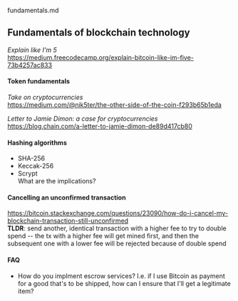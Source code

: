 fundamentals.md

## Fundamentals of blockchain technology
*Explain like I'm 5*\
https://medium.freecodecamp.org/explain-bitcoin-like-im-five-73b4257ac833

#### Token fundamentals
*Take on cryptocurrencies*\
https://medium.com/@nik5ter/the-other-side-of-the-coin-f293b65b1eda

*Letter to Jamie Dimon: a case for cryptocurrencies* \
https://blog.chain.com/a-letter-to-jamie-dimon-de89d417cb80

#### Hashing algorithms
- SHA-256
- Keccak-256
- Scrypt\
What are the implications?

#### Cancelling an unconfirmed transaction
https://bitcoin.stackexchange.com/questions/23090/how-do-i-cancel-my-blockchain-transaction-still-unconfirmed \
**TLDR**: send another, identical transaction with a higher fee to try to double spend -- the tx with a higher fee will get mined first, and then the subsequent one with a lower fee will be rejected because of double spend

#### FAQ
- How do you implment escrow services? I.e. if I use Bitcoin as payment for a good that's to be shipped, how can I ensure that I'll get a legitimate item?
